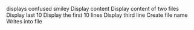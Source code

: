 displays confused smiley
Display content
Display content of two files
Display last 10
Display the first 10 lines
Display third line
Create file name
Writes into file
